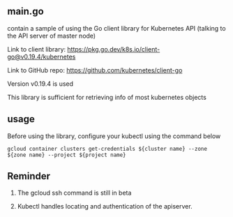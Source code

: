## main.go
contain a sample of using the Go client library for Kubernetes API (talking to the API server of master node)

Link to client library: https://pkg.go.dev/k8s.io/client-go@v0.19.4/kubernetes

Link to GitHub repo: https://github.com/kubernetes/client-go

Version v0.19.4 is used

This library is sufficient for retrieving info of most kubernetes objects

## usage
Before using the library, configure your kubectl using the command below
```
gcloud container clusters get-credentials ${cluster name} --zone ${zone name} --project ${project name}
```

## Reminder
1. The gcloud ssh command is still in beta

2. Kubectl handles locating and authentication of the apiserver.


